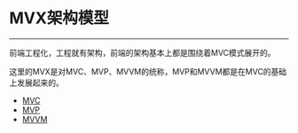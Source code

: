 # MVX架构模型
----

前端工程化，工程就有架构，前端的架构基本上都是围绕着MVC模式展开的。

这里的MVX是对MVC、MVP、MVVM的统称，MVP和MVVM都是在MVC的基础上发展起来的。


* [MVC](mvc.md)
* [MVP](mvp.md)
* [MVVM](mvvm.md)

